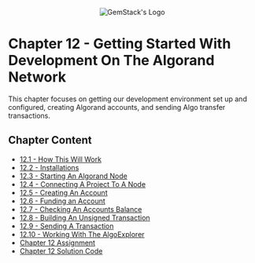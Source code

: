 <p align="center">
  <img
  src="https://camo.githubusercontent.com/e4ac909b3da508a9e5f8f5276359dd0d8a484a30dc58daf2b29755d87aa09b57/68747470733a2f2f67656d737461636b2e696f2f7374617469632f31626135356364376237663639393165633965646262386331343332323533342f30656261302f6c6f676f5f7072696d6172795f737461636b65642e61766966"
  alt="GemStack's Logo"
  />
</p>

# Chapter 12 - Getting Started With Development On The Algorand Network

This chapter focuses on getting our development environment set up and configured, creating Algorand accounts, and sending Algo transfer transactions.

## Chapter Content

* [12.1 - How This Will Work](12_1-how-this-will-work.md)
* [12.2 - Installations](12_2-installations.md)
* [12.3 - Starting An Algorand Node](12_3-starting-an-algorand-node.md)
* [12.4 - Connecting A Project To A Node](12_4-connect-a-project-to-a-node.md)
* [12.5 - Creating An Account](12_5-creating-an-account.md)
* [12.6 - Funding an Account](12_6-fund-an-account.md)
* [12.7 - Checking An Accounts Balance](12_7-check-an-account-balance.md)
* [12.8 - Building An Unsigned Transaction](12_8-building-an-unsigned-transaction.md)
* [12.9 - Sending A Transaction](12_9-sending-a-transaction.md)
* [12.10 - Working With The AlgoExplorer](2_10-working-with-the-algo-explorer.md)
* [Chapter 12 Assignment](ch-12-assignment.md)
* [Chapter 12 Solution Code](solution-code/)